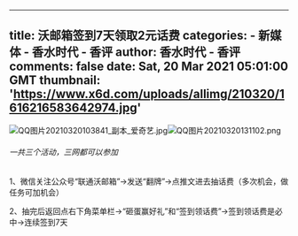 
---
title: 沃邮箱签到7天领取2元话费
categories: 
    - 新媒体
    - 香水时代 - 香评
author: 香水时代 - 香评
comments: false
date: Sat, 20 Mar 2021 05:01:00 GMT
thumbnail: 'https://www.x6d.com/uploads/allimg/210320/1616216583642974.jpg'
---

<div>   
<p><img src="https://www.x6d.com/uploads/allimg/210320/1616216583642974.jpg" title="1616216583642974.jpg" alt="QQ图片20210320103841_副本_爱奇艺.jpg" referrerpolicy="no-referrer"><img src="https://www.x6d.com/uploads/allimg/210320/1616217093775420.png" title="1616217093775420.png" alt="QQ图片20210320131102.png" referrerpolicy="no-referrer"></p><h6>一共三个活动，三网都可以参加</h6><p>1、微信关注公众号“联通沃邮箱”->发送“翻牌”->点推文进去抽话费（多次机会，做任务可加机会）</p><p>2、抽完后返回点右下角菜单栏->“砸蛋赢好礼”和“签到领话费”->签到领话费是必中->连续签到7天</p>
  
</div>
            